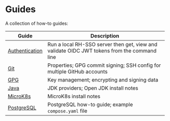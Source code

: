 # Guides

A collection of how-to guides:

| Guide                                      | Description                                                                                 |
|--------------------------------------------|---------------------------------------------------------------------------------------------|
| [Authentication](authentication/README.md) | Run a local RH-SSO server then get, view and validate OIDC JWT tokens from the command line |
| [Git](git/README.md)                       | Properties; GPG commit signing; SSH config for multiple GitHub accounts                     |
| [GPG](gpg/README.md)                       | Key management; encrypting and signing data                                                 |
| [Java](java/README.md)                     | JDK providers; Open JDK install notes                                                       |
| [MicroK8s](kubernetes/microk8s/README.md)  | MicroK8s install notes                                                                      |
| [PostgreSQL](postgres/README.md)           | PostgreSQL how-to guide; example `compose.yaml` file                                        |
